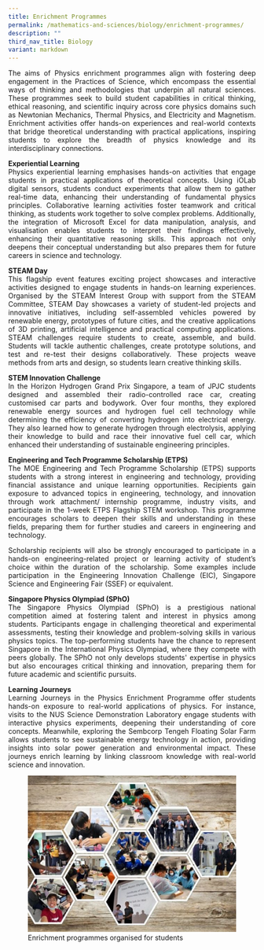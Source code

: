 ```yaml
---
title: Enrichment Programmes
permalink: /mathematics-and-sciences/biology/enrichment-programmes/
description: ""
third_nav_title: Biology
variant: markdown
---
```

<div align="justify">

<p>The aims of Physics enrichment programmes align with fostering deep engagement in the Practices of Science, which encompass the essential ways of thinking and methodologies that underpin all natural sciences. These programmes seek to build student capabilities in critical thinking, ethical reasoning, and scientific inquiry across core physics domains such as Newtonian Mechanics, Thermal Physics, and Electricity and Magnetism. Enrichment activities offer hands-on experiences and real-world contexts that bridge theoretical understanding with practical applications, inspiring students to explore the breadth of physics knowledge and its interdisciplinary connections.</p>
	
<p><b>Experiential Learning</b>
<br>Physics experiential learning emphasises hands-on activities that engage students in practical applications of theoretical concepts. Using iOLab digital sensors, students conduct experiments that allow them to gather real-time data, enhancing their understanding of fundamental physics principles. Collaborative learning activities foster teamwork and critical thinking, as students work together to solve complex problems. Additionally, the integration of Microsoft Excel for data manipulation, analysis, and visualisation enables students to interpret their findings effectively, enhancing their quantitative reasoning skills. This approach not only deepens their conceptual understanding but also prepares them for future careers in science and technology.</p>
	
<p><b>STEAM Day</b>
<br>This flagship event features exciting project showcases and interactive activities designed to engage students in hands-on learning experiences. Organised by the STEAM Interest Group with support from the STEAM Committee, STEAM Day showcases a variety of student-led projects and innovative initiatives, including self-assembled vehicles powered by renewable energy, prototypes of future cities, and the creative applications of 3D printing, artificial intelligence and practical computing applications. STEAM challenges require students to create, assemble, and build. Students will tackle authentic challenges, create prototype solutions, and test and re-test their designs collaboratively. These projects weave methods from arts and design, so students learn creative thinking skills.</p>	

<p><b>STEM Innovation Challenge</b>
<br>In the Horizon Hydrogen Grand Prix Singapore, a team of JPJC students designed and assembled their radio-controlled race car, creating customised car parts and bodywork. Over four months, they explored renewable energy sources and hydrogen fuel cell technology while determining the efficiency of converting hydrogen into electrical energy. They also learned how to generate hydrogen through electrolysis, applying their knowledge to build and race their innovative fuel cell car, which enhanced their understanding of sustainable engineering principles.</p>	
	

<p><b>Engineering and Tech Programme Scholarship (ETPS)</b>
<br>The MOE Engineering and Tech Programme Scholarship (ETPS) supports students with a strong interest in engineering and technology, providing financial assistance and unique learning opportunities. Recipients gain exposure to advanced topics in engineering, technology, and innovation through work attachment/ internship programme, industry visits, and participate in the 1-week ETPS Flagship STEM workshop. This programme encourages scholars to deepen their skills and understanding in these fields, preparing them for further studies and careers in engineering and technology.

Scholarship recipients will also be strongly encouraged to participate in a hands-on engineering-related project or learning activity of student’s choice within the duration of the scholarship. Some examples include participation in the Engineering Innovation Challenge (EIC), Singapore Science and Engineering Fair (SSEF) or equivalent.
</p>		

<p><b>Singapore Physics Olympiad (SPhO)</b>
<br>The Singapore Physics Olympiad (SPhO) is a prestigious national competition aimed at fostering talent and interest in physics among students. Participants engage in challenging theoretical and experimental assessments, testing their knowledge and problem-solving skills in various physics topics. The top-performing students have the chance to represent Singapore in the International Physics Olympiad, where they compete with peers globally. The SPhO not only develops students' expertise in physics but also encourages critical thinking and innovation, preparing them for future academic and scientific pursuits.
</p>		
	

<p><b>Learning Journeys</b>
<br>Learning Journeys in the Physics Enrichment Programme offer students hands-on exposure to real-world applications of physics. For instance, visits to the NUS Science Demonstration Laboratory engage students with interactive physics experiments, deepening their understanding of core concepts. Meanwhile, exploring the Sembcorp Tengeh Floating Solar Farm allows students to see sustainable energy technology in action, providing insights into solar power generation and environmental impact. These journeys enrich learning by linking classroom knowledge with real-world science and innovation.
</p>		
	
	
	
	
	


	
<figure>
<img src="/images/JPJC%20Experience/Curriculum/Mathematics%20and%20Sciences/Physics/Enrichment%20Programmes/Physics.jpg">
Enrichment programmes organised for students
</figure>	

</div>